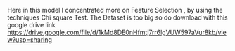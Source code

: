 Here in this model I concentrated more on Feature Selection , by using the techniques Chi square Test.
The Dataset is too big so do download with this google drive link
https://drive.google.com/file/d/1kMd8DE0nHfmtj7rr6lgVUW597aVur8kb/view?usp=sharing
